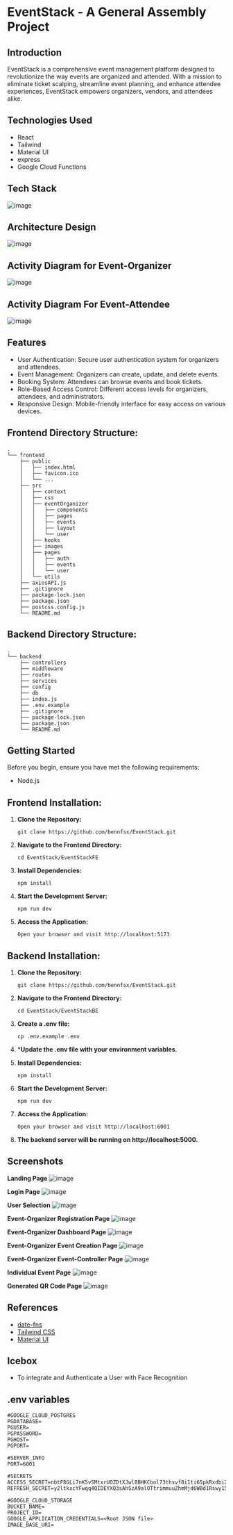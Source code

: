 # EventStack - A General Assembly Project

## Introduction 
EventStack is a comprehensive event management platform designed to revolutionize the way events are organized and attended. With a mission to eliminate ticket scalping, streamline event planning, and enhance attendee experiences, EventStack empowers organizers, vendors, and attendees alike.


## Technologies Used
- React
- Tailwind
- Material UI
- express
- Google Cloud Functions

## Tech Stack
![image](https://github.com/bennfsx/EventStack/assets/44813216/455d21d9-8e46-4a9c-9611-13295646a915)

## Architecture Design
![image](https://github.com/bennfsx/EventStack/assets/44813216/c89c7b8f-b20d-492f-9c1c-a34bfd593e28)

## Activity Diagram for Event-Organizer
![image](https://github.com/bennfsx/EventStack/assets/44813216/1126f9a1-e3e3-4e40-a3e2-9d1df20f4eaf)

## Activity Diagram For Event-Attendee
![image](https://github.com/bennfsx/EventStack/assets/44813216/be31b3df-95cf-4134-ac96-cca2b0772ceb)


## Features
- User Authentication: Secure user authentication system for organizers and attendees.
- Event Management: Organizers can create, update, and delete events.
- Booking System: Attendees can browse events and book tickets.
- Role-Based Access Control: Different access levels for organizers, attendees, and administrators.
- Responsive Design: Mobile-friendly interface for easy access on various devices.

## Frontend Directory Structure:
```shell
.
└── frontend
    ├── public
    │   ├── index.html
    │   ├── favicon.ico
    │   └── ...
    ├── src   
    │   ├── context
    │   ├── css
    │   ├── eventOrganizer
    │   │   ├── components
    │   │   ├── pages
    │   │   ├── events
    │   │   ├── layout
    │   │   └── user
    │   ├── hooks
    │   ├── images
    │   ├── pages
    │   │   ├── auth
    │   │   ├── events
    │   │   └── user
    │   └── utils
    ├── axiosAPI.js
    ├── .gitignore
    ├── package-lock.json
    ├── package.json 
    ├── postcss.config.js
    └── README.md

```
## Backend Directory Structure:
```shell
.
└── backend
    ├── controllers
    ├── middleware
    ├── routes
    ├── services
    ├── config
    ├── db
    ├── index.js
    ├── .env.example
    ├── .gitignore
    ├── package-lock.json
    ├── package.json
    └── README.md
```


## Getting Started
Before you begin, ensure you have met the following requirements:
- Node.js



## Frontend Installation:

1. **Clone the Repository:**
   ```shell
   git clone https://github.com/bennfsx/EventStack.git
   ```
2. **Navigate to the Frontend Directory:**
   ```shell
   cd EventStack/EventStackFE
   ```
4. **Install Dependencies:**
   ```shell
   npm install
   ```
5. **Start the Development Server:**
   ```shell
   npm run dev
   ```
6. **Access the Application:**
   ```shell
   Open your browser and visit http://localhost:5173
    ```
## Backend Installation:
1. **Clone the Repository:**
   ```shell
   git clone https://github.com/bennfsx/EventStack.git
   ```
2. **Navigate to the Frontend Directory:**
   ```shell
   cd EventStack/EventStackBE
   ```
3. **Create a .env file:**
   ```shell
   cp .env.example .env
   ```
4. ***Update the .env file with your environment variables.**
   
5. **Install Dependencies:**
   ```shell
   npm install
   ```
6. **Start the Development Server:**
   ```shell
   npm run dev
   ```
7. **Access the Application:**
   ```shell
   Open your browser and visit http://localhost:6001
    ```
8. **The backend server will be running on http://localhost:5000.**

## Screenshots
**Landing Page**
![image](https://github.com/bennfsx/EventStack/assets/44813216/56f9d265-75ff-489d-adcb-bbec0e859b44)

**Login Page**
![image](https://github.com/bennfsx/EventStack/assets/44813216/496dc185-5107-43ff-9684-7cd3146a86f4)

**User Selection**
![image](https://github.com/bennfsx/EventStack/assets/44813216/a5913877-ad81-4781-bae1-17c203dba992)

**Event-Organizer Registration Page**
![image](https://github.com/bennfsx/EventStack/assets/44813216/c68d98c9-42cf-45d5-a34d-fb58dc9a3866)

**Event-Organizer Dashboard Page**
![image](https://github.com/bennfsx/EventStack/assets/44813216/aec3ee37-7eee-4bcb-b42b-107db26bd3da)

**Event-Organizer Event Creation Page**
![image](https://github.com/bennfsx/EventStack/assets/44813216/8642be20-a0b5-46fb-a882-26a83f63dc56)

**Event-Organizer Event-Controller Page**
![image](https://github.com/bennfsx/EventStack/assets/44813216/5388158e-54bf-48a4-b260-ed9cff2e36a5)

**Individual Event Page**
![image](https://github.com/bennfsx/EventStack/assets/44813216/65439703-623b-4b48-a0c2-dde4b0c2ef0a)


**Generated QR Code Page**
![image](https://github.com/bennfsx/EventStack/assets/44813216/137dc810-2fb3-476d-9c06-42eda516415a)


## References
- [date-fns](https://date-fns.org/v3.6.0/docs/format)
- [Tailwind CSS](https://tailwindcss.com/docs/installation)
- [Material UI](https://mui.com/material-ui/getting-started/)

## Icebox
- To integrate and Authenticate a User with Face Recognition 

## .env variables
```
#GOOGLE_CLOUD_POSTGRES
PGDATABASE=
PGUSER=
PGPASSWORD=
PGHOST=
PGPORT=

#SERVER_INFO
PORT=6001

#SECRETS
ACCESS_SECRET=nbtF8GLi7nK5vSMtxrUOZDtXJwl8BHKCbol73thsvf8i1ti65pkRxdbiZDLuq0C3VPABvxWS9sSBUNEcac1Web3YHB2LPw9hbyVK
REFRESH_SECRET=y2ltkxcYFwqq4QIDEYXQ3sAhSzA9alOTtrimmuuZhmMjd6WBd1Rswy15CVo2n0as7YznUY26hRvNDLfGFudGGnqD8x8pjVQtRs4H

#GOOGLE_CLOUD_STORAGE
BUCKET_NAME=
PROJECT_ID=
GOOGLE_APPLICATION_CREDENTIALS=<Root JSON file>
IMAGE_BASE_URI=
```
